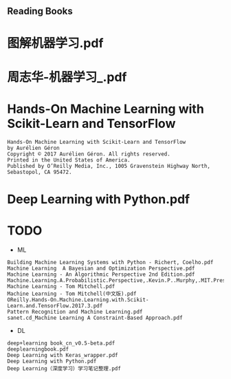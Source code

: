 Reading Books
------------
# 图解机器学习.pdf

# 周志华-机器学习_.pdf

#  Hands-On Machine Learning with Scikit-Learn and TensorFlow
```
Hands-On Machine Learning with Scikit-Learn and TensorFlow
by Aurélien Géron
Copyright © 2017 Aurélien Géron. All rights reserved.
Printed in the United States of America.
Published by O’Reilly Media, Inc., 1005 Gravenstein Highway North, Sebastopol, CA 95472.
```

# Deep Learning with Python.pdf


# TODO
- ML
```
Building Machine Learning Systems with Python - Richert, Coelho.pdf
Machine Learning  A Bayesian and Optimization Perspective.pdf
Machine Learning - An Algorithmic Perspective 2nd Edition.pdf
Machine.Learning.A.Probabilistic.Perspective,.Kevin.P..Murphy,.MIT.Press,.2012.pdf
Machine Learning - Tom Mitchell.pdf
Machine Learning - Tom Mitchell(中文版).pdf
OReilly.Hands-On.Machine.Learning.with.Scikit-Learn.and.TensorFlow.2017.3.pdf
Pattern Recognition and Machine Learning.pdf
sanet.cd_Machine Learning A Constraint-Based Approach.pdf
```
- DL
```
deep+learning book_cn_v0.5-beta.pdf
deeplearningbook.pdf
Deep Learning with Keras_wrapper.pdf
Deep Learning with Python.pdf
Deep Learning（深度学习）学习笔记整理.pdf

```

